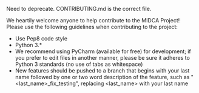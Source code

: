 Need to deprecate. CONTRIBUTING.md is the correct file.

We heartily welcome anyone to help contribute to the MIDCA Project! Please use the following guidelines when contributing to the project:

* Use Pep8 code style
* Python 3.*
* We recommend using PyCharm (available for free) for development; if you prefer to edit files in another manner, please be sure it adheres to Python 3 standards (no use of tabs as whitespace)
* New features should be pushed to a branch that begins with your last name followed by one or two word description of the feature, such as "<last_name>_fix_testing", replacing <last_name> with your last name

